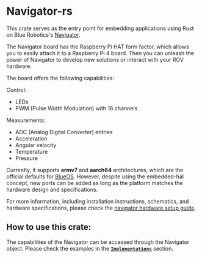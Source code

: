# Navigator-rs

This crate serves as the entry point for embedding applications using Rust on Blue Robotics's [Navigator](https://bluerobotics.com/store/comm-control-power/control/navigator/).

The Navigator board has the Raspberry Pi HAT form factor, which allows you to easily attach it to a Raspberry Pi 4 board. Then you can unleash the power of Navigator to develop new solutions or interact with your ROV hardware.

The board offers the following capabilities:

Control:
- LEDs
- PWM (Pulse Width Modulation) with 16 channels

Measurements:
- ADC (Analog Digital Converter) entries
- Acceleration
- Angular velocity
- Temperature
- Pressure

Currently, it supports **armv7** and **aarch64** architectures, which are the official defaults for [BlueOS](https://docs.bluerobotics.com/ardusub-zola/software/onboard/BlueOS-1.1/).
However, despite using the embedded-hal concept, new ports can be added as long as the platform matches the hardware design and specifications.

For more information, including installation instructions, schematics, and hardware specifications, please check the [navigator hardware setup guide](https://bluerobotics.com/learn/navigator-hardware-setup/#introduction).

## How to use this crate:
The capabilities of the Navigator can be accessed through the Navigator object. Please check the examples in the **[`Implementations`](https://docs.bluerobotics.com/navigator-rs/air_navigator_rs/struct.Navigator.html#implementations)** section.